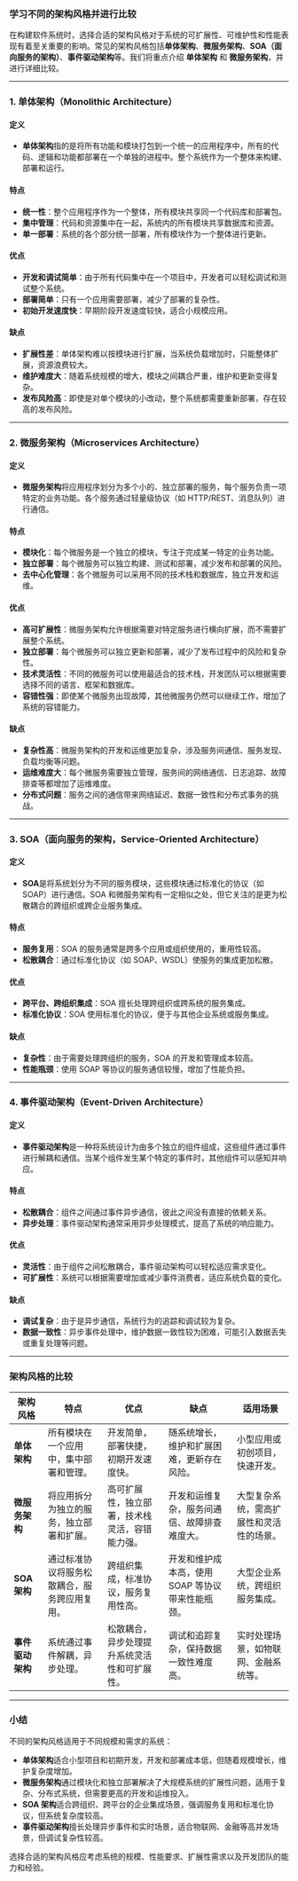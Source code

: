 ### 学习不同的架构风格并进行比较

在构建软件系统时，选择合适的架构风格对于系统的可扩展性、可维护性和性能表现有着至关重要的影响。常见的架构风格包括**单体架构**、**微服务架构**、**SOA（面向服务的架构）**、**事件驱动架构**等。我们将重点介绍 **单体架构** 和 **微服务架构**，并进行详细比较。

---

### 1. **单体架构（Monolithic Architecture）**

#### 定义
- **单体架构**指的是将所有功能和模块打包到一个统一的应用程序中，所有的代码、逻辑和功能都部署在一个单独的进程中。整个系统作为一个整体来构建、部署和运行。

#### 特点
- **统一性**：整个应用程序作为一个整体，所有模块共享同一个代码库和部署包。
- **集中管理**：代码和资源集中在一起，系统内的所有模块共享数据库和资源。
- **单一部署**：系统的各个部分统一部署，所有模块作为一个整体进行更新。

#### 优点
- **开发和调试简单**：由于所有代码集中在一个项目中，开发者可以轻松调试和测试整个系统。
- **部署简单**：只有一个应用需要部署，减少了部署的复杂性。
- **初始开发速度快**：早期阶段开发速度较快，适合小规模应用。

#### 缺点
- **扩展性差**：单体架构难以按模块进行扩展，当系统负载增加时，只能整体扩展，资源浪费较大。
- **维护难度大**：随着系统规模的增大，模块之间耦合严重，维护和更新变得复杂。
- **发布风险高**：即使是对单个模块的小改动，整个系统都需要重新部署，存在较高的发布风险。

---

### 2. **微服务架构（Microservices Architecture）**

#### 定义
- **微服务架构**将应用程序划分为多个小的、独立部署的服务，每个服务负责一项特定的业务功能。各个服务通过轻量级协议（如 HTTP/REST、消息队列）进行通信。

#### 特点
- **模块化**：每个微服务是一个独立的模块，专注于完成某一特定的业务功能。
- **独立部署**：每个微服务可以独立构建、测试和部署，减少发布和部署的风险。
- **去中心化管理**：各个微服务可以采用不同的技术栈和数据库，独立开发和运维。

#### 优点
- **高可扩展性**：微服务架构允许根据需要对特定服务进行横向扩展，而不需要扩展整个系统。
- **独立部署**：每个微服务可以独立更新和部署，减少了发布过程中的风险和复杂性。
- **技术灵活性**：不同的微服务可以使用最适合的技术栈，开发团队可以根据需要选择不同的语言、框架和数据库。
- **容错性强**：即使某个微服务出现故障，其他微服务仍然可以继续工作，增加了系统的容错能力。

#### 缺点
- **复杂性高**：微服务架构的开发和运维更加复杂，涉及服务间通信、服务发现、负载均衡等问题。
- **运维难度大**：每个微服务需要独立管理，服务间的网络通信、日志追踪、故障排查等都增加了运维难度。
- **分布式问题**：服务之间的通信带来网络延迟、数据一致性和分布式事务的挑战。

---

### 3. **SOA（面向服务的架构，Service-Oriented Architecture）**

#### 定义
- **SOA**是将系统划分为不同的服务模块，这些模块通过标准化的协议（如 SOAP）进行通信。SOA 和微服务架构有一定相似之处，但它关注的是更为松散耦合的跨组织或跨企业服务集成。

#### 特点
- **服务复用**：SOA 的服务通常是跨多个应用或组织使用的，重用性较高。
- **松散耦合**：通过标准化协议（如 SOAP、WSDL）使服务的集成更加松散。
  
#### 优点
- **跨平台、跨组织集成**：SOA 擅长处理跨组织或跨系统的服务集成。
- **标准化协议**：SOA 使用标准化的协议，便于与其他企业系统或服务集成。

#### 缺点
- **复杂性**：由于需要处理跨组织的服务，SOA 的开发和管理成本较高。
- **性能瓶颈**：使用 SOAP 等协议的服务通信较慢，增加了性能负担。

---

### 4. **事件驱动架构（Event-Driven Architecture）**

#### 定义
- **事件驱动架构**是一种将系统设计为由多个独立的组件组成，这些组件通过事件进行解耦和通信。当某个组件发生某个特定的事件时，其他组件可以感知并响应。

#### 特点
- **松散耦合**：组件之间通过事件异步通信，彼此之间没有直接的依赖关系。
- **异步处理**：事件驱动架构通常采用异步处理模式，提高了系统的响应能力。

#### 优点
- **灵活性**：由于组件之间松散耦合，事件驱动架构可以轻松适应需求变化。
- **可扩展性**：系统可以根据需要增加或减少事件消费者，适应系统负载的变化。

#### 缺点
- **调试复杂**：由于是异步通信，系统行为的追踪和调试较为复杂。
- **数据一致性**：异步事件处理中，维护数据一致性较为困难，可能引入数据丢失或重复处理等问题。

---

### 架构风格的比较

| **架构风格**          | **特点**                                     | **优点**                                                   | **缺点**                                                    | **适用场景**                                 |
| -------------------- | -------------------------------------------- | ---------------------------------------------------------- | ----------------------------------------------------------- | -------------------------------------------- |
| **单体架构**          | 所有模块在一个应用中，集中部署和管理。          | 开发简单，部署快捷，初期开发速度快。                          | 随系统增长，维护和扩展困难，更新存在风险。                     | 小型应用或初创项目，快速开发。               |
| **微服务架构**        | 将应用拆分为独立的服务，独立部署和扩展。        | 高可扩展性，独立部署，技术栈灵活，容错能力强。                | 开发和运维复杂，服务间通信、故障排查难度大。                  | 大型复杂系统，需高扩展性和灵活性的场景。     |
| **SOA 架构**          | 通过标准协议将服务松散耦合，服务跨应用复用。     | 跨组织集成，标准协议，服务复用性高。                          | 开发和维护成本高，使用 SOAP 等协议带来性能瓶颈。               | 大型企业系统，跨组织服务集成。               |
| **事件驱动架构**      | 系统通过事件解耦，异步处理。                    | 松散耦合，异步处理提升系统灵活性和可扩展性。                    | 调试和追踪复杂，保持数据一致性难度高。                         | 实时处理场景，如物联网、金融系统等。         |

---

### 小结

不同的架构风格适用于不同规模和需求的系统：
- **单体架构**适合小型项目和初期开发，开发和部署成本低，但随着规模增长，维护复杂度增加。
- **微服务架构**通过模块化和独立部署解决了大规模系统的扩展性问题，适用于复杂、分布式系统，但需要更高的开发和运维投入。
- **SOA 架构**适合跨组织、跨平台的企业集成场景，强调服务复用和标准化协议，但系统复杂度较高。
- **事件驱动架构**擅长处理异步事件和实时场景，适合物联网、金融等高并发场景，但调试复杂性较高。

选择合适的架构风格应考虑系统的规模、性能要求、扩展性需求以及开发团队的能力和经验。
